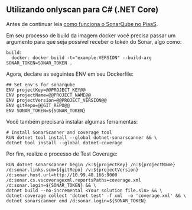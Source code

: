 ## Utilizando onlyscan para C# (.NET Core)

Antes de continuar leia [como funciona o SonarQube no PiaaS](sonarqube.md).

Em seu processo de build da imagem docker você precisa passar um argumento para que seja possível receber o token do Sonar, algo como:

```
build:
  docker: docker build -t="example:VERSION" --build-arg SONAR_TOKEN=SONAR_TOKEN .
``` 

Agora, declare as seguintes ENV em seu Dockerfile:

```
## Set env's for sonarqube
ENV projectKey=@@PROJECT_KEY@@
ENV projectName=@@PROJECT_NAME@@
ENV projectVersion=@@PROJECT_VERSION@@
ENV gitRepo=@@GIT_REPO@@
ENV SONAR_TOKEN=${SONAR_TOKEN}
```  

Você também precisará instalar algumas ferramentas:

```
# Install SonarScanner and coverage tool
RUN dotnet tool install --global dotnet-sonarscanner && \
dotnet tool install --global dotnet-coverage
``` 

Por fim, realize o processo de Test Coverage:

```
RUN dotnet sonarscanner begin /k:${projectKey} /n:${projectName} /d:sonar.links.scm=${gitRepo} /v:${projectVersion} /d:sonar.host.url=http://10.99.48.166:9000 /d:sonar.cs.vscoveragexml.reportsPaths=coverage.xml /d:sonar.login=${SONAR_TOKEN} && \
dotnet build --no-incremental <Your solution file.sln> && \
dotnet-coverage collect 'dotnet test' -f xml  -o 'coverage.xml' && \
dotnet sonarscanner end /d:sonar.login=${SONAR_TOKEN}
``` 